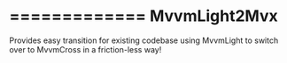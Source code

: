 =============
MvvmLight2Mvx
=============

Provides easy transition for existing codebase using MvvmLight to switch over to MvvmCross in a friction-less way!
